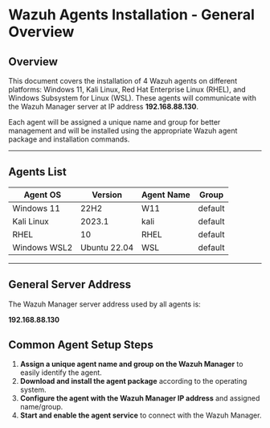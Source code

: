 # Wazuh Agents Installation - General Overview

## Overview  
This document covers the installation of 4 Wazuh agents on different platforms: Windows 11, Kali Linux, Red Hat Enterprise Linux (RHEL), and Windows Subsystem for Linux (WSL). These agents will communicate with the Wazuh Manager server at IP address **192.168.88.130**.

Each agent will be assigned a unique name and group for better management and will be installed using the appropriate Wazuh agent package and installation commands.

---

## Agents List  

| Agent OS        | Version       | Agent Name       | Group          |
| --------------- | ------------- | ---------------- | -------------- |
| Windows 11      | 22H2          | W11              | default        |
| Kali Linux      | 2023.1        | kali             | default        |
| RHEL            | 10            | RHEL             | default        |
| Windows WSL2    | Ubuntu 22.04  | WSL              | default        |

---

## General Server Address  
The Wazuh Manager server address used by all agents is:

**192.168.88.130**

## Common Agent Setup Steps  
1. **Assign a unique agent name and group on the Wazuh Manager** to easily identify the agent.
2. **Download and install the agent package** according to the operating system.
3. **Configure the agent with the Wazuh Manager IP address** and assigned name/group.
4. **Start and enable the agent service** to connect with the Wazuh Manager.



